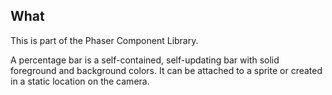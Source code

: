 ## What
This is part of the Phaser Component Library.

A percentage bar is a self-contained, self-updating bar with solid foreground and background colors. It can be attached to a sprite or created in a static location on the camera.
